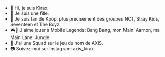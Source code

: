 - 👋 Hi, je suis Kirax. 
- 👩 Je suis une fille. 
- 🫰 Je suis fan de Kpop, plus précisément des groupes NCT, Stray Kids, Seventeen et The Boyz. 
- 🎮📱 J'aime jouer à Mobile Legends: Bang Bang, mon Main: Aamon, ma Main Lane: Jungle.
- 👥 J'ai une Squad sur le jeu du nom de AXIS.
- 📷 Suivez-moi sur Instagram: axis_kirax

